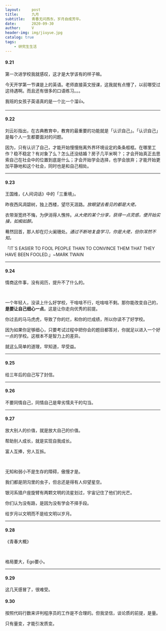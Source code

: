 ```yaml
---
layout:     post
title:      九月
subtitle:   青春无问西东，岁月自成芳华。
date:       2020-09-30
author:     V
header-img: img/jiuyue.jpg
catalog: true
tags:
    - 研究生生活
---
```


#### 9.21

第一次进学校我就感叹，这才是大学该有的样子嘛。


今天开学第一节课是上的英语。老师直接英文授课，这我就有点懵了，以前哪受过这待遇啊。而且还有很多的口语练习。。。

我班的女孩子英语真的是一个比一个溜👍。

---

#### 9.22

刘云衫指出，在古典教育中，教育的最重要的功能就是「认识自己」。「认识自己」是每个人一生都要面对的问题。

因为，只有认识了自己，才能开始慢慢拖离外界环境设定的条条框框。在哪里工作？稳不稳定？有对象了么？怎么还没结婚？房子几平米啊？；才会开始真正去思索自己在社会中的位置到底是什么；才会开始学会选择，也学会放弃；才能开始更加平静地和这个社会，同时也是和自己相处。

---

#### 9.23

王国维，《人间词话》中的「三重境」。

昨夜西风凋碧树，独上西楼，望尽天涯路。*放眼望去看见的都是大佬。*

衣带渐宽终不悔，为伊消得人憔悴。*从大佬的某个分享，获得一点灵感，便开始实操，如痴如醉。*

蓦然回首，那人却在灯火阑珊处。*通过不断地复盘学习，你是大佬，但你浑然不知。*


「IT`S EASIER TO FOOL PEOPLE THAN TO CONVINCE THEM THAT THEY HAVE BEEN FOOLED.」~MARK TWAIN

---

#### 9.24

情商这件事，没有阅历，提升不了什么的。

<br/>

一个年轻人，没读上什么好学校，干啥啥不行，吃啥啥不剩。那你能改变自己的，**是要让自己细心一点**。这是让你走向优秀的前提。

你过去的马马虎虎，导致了你的烂，和你的烂成绩，所以你读不了好学校。

因为如果你足够细心，只要考试过程中把你会的题目都答对，你就足以进入一个好一点的学校。这根本不是智力上的差异。

就这么简单的道理，早知道，早受益。

---

#### 9.25

给三年后的自己写了封信。

---

#### 9.26

不要同情自己，同情自己是卑劣懦夫干的勾当。

---

#### 9.27

放大别人的价值，就是放大自己的价值。

帮助别人成长，就是实现自我成长。

富人互捧，穷人互拆。

<br />

无知和弱小不是生存的障碍，傲慢才是。

我们都是阴沟里的虫子，但总还是得有人仰望星空。

银河系猎户座旋臂有两颗文明的流星划过，宇宙记住了他们的光芒。

你们认为没有路，是因为没有学会不择手段。

给岁月以文明而不是给文明以岁月。

---

#### 9.28

《青春大概》

<br />

格局要大，Ego要小。

---

#### 9.29

这几天感冒了，很难受。

#### 9.30

按照代码行数来评判程序员的工作是不合理的。但我坚信，谈论质的前提，是量。

只有量变，才能引发质变。